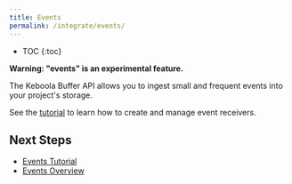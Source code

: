 ```yaml
---
title: Events
permalink: /integrate/events/
---
```


* TOC
{:toc}

**Warning: "events" is an experimental feature.**

The Keboola Buffer API allows you to ingest small and frequent events into your project's storage.

See the [tutorial](/integrate/events/tutorial/) to learn how to create and manage event receivers.

## Next Steps
- [Events Tutorial](/integrate/events/tutorial/)
- [Events Overview](/integrate/events/overview/)
